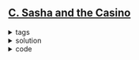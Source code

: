 ## [C. Sasha and the Casino](https://codeforces.com/contest/1929/problem/C)

<details>
  <summary>tags</summary>
  
    | greedy |

</details>

<details>
  <summary>solution</summary>

    And, the key point is: if you only or even fail to make ends meet after any winning round, 
    you may stuck in this loop for good.
    
    So, every winning round SHOULD ensure net profit.
    
    To avoid this, for winning case of every round, we have to make a bet that earns us more than what we have spent.
    That is, bet z coins for z is the smallest value such that z * (k - 1) > loss.
    
    As for losing case, check if you can afford the bet.

    If we managed to pay the bet in every round till the (x + 1) round ends, 
    we'll surely get infinitive coins as we repeat this procedure.
    
</details>

<details>
  <summary>code</summary>

  ```c++
    int main () {
        int t;  cin >> t;
        while(t--) {
            int k, x;  
            ll a, bet = 1, loss = 0;
            cin >> k >> x >> a;
            bool flag = true;
            for (int i = 0; i <= x; i++) {
                loss += bet;
                bet = loss / (k - 1) + 1;
                if (a < loss) {
                    flag = false;
                    break;
                }
            }
            if (flag) cout << "YES\n";
            else cout << "NO\n";
        }
    }
  ```

</details>

<br>
